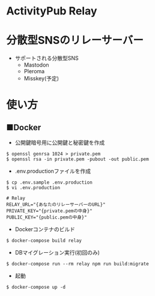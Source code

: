 # ActivityPub Relay

# 分散型SNSのリレーサーバー

* サポートされる分散型SNS
  * Mastodon
  * Pleroma
  * Misskey(予定)

# 使い方

## ■Docker

* 公開鍵暗号用に公開鍵と秘密鍵を作成
~~~
$ openssl genrsa 1024 > private.pem
$ openssl rsa -in private.pem -pubout -out public.pem
~~~

* .env.productionファイルを作成
~~~
$ cp .env.sample .env.production
$ vi .env.production

# Relay
RELAY_URL="{あなたのリレーサーバーのURL}"
PRIVATE_KEY="{private.pemの中身}"
PUBLIC_KEY="{public.pemの中身}"
~~~

* Dockerコンテナのビルド
~~~
$ docker-compose build relay
~~~

* DBマイグレーション実行(初回のみ)
~~~
$ docker-compose run --rm relay npm run build:migrate
~~~

* 起動
~~~
$ docker-compose up -d
~~~